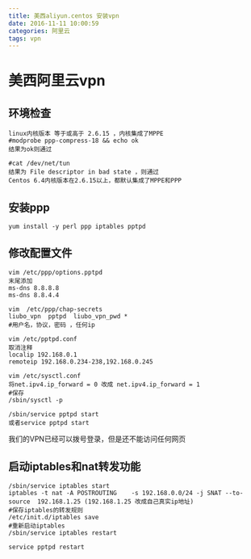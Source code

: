 ```yaml
---
title: 美西aliyun.centos 安装vpn
date: 2016-11-11 10:00:59
categories: 阿里云
tags: vpn
---
```


# 美西阿里云vpn

##  环境检查

```
linux内核版本 等于或高于 2.6.15 ，内核集成了MPPE
#modprobe ppp-compress-18 && echo ok
结果为ok则通过

#cat /dev/net/tun
结果为 File descriptor in bad state ，则通过
Centos 6.4内核版本在2.6.15以上，都默认集成了MPPE和PPP
```

## 安装ppp
```
yum install -y perl ppp iptables pptpd
```
<!--more-->

##  修改配置文件
```
vim /etc/ppp/options.pptpd
末尾添加
ms-dns 8.8.8.8
ms-dns 8.8.4.4
```

```
vim  /etc/ppp/chap-secrets
liubo_vpn  pptpd  liubo_vpn_pwd *
#用户名，协议，密码 ，任何ip
```

```
vim /etc/pptpd.conf
取消注释
localip 192.168.0.1
remoteip 192.168.0.234-238,192.168.0.245
```

```
vim /etc/sysctl.conf
将net.ipv4.ip_forward = 0 改成 net.ipv4.ip_forward = 1
#保存
/sbin/sysctl -p

```

```
/sbin/service pptpd start
或者service pptpd start
```
我们的VPN已经可以拨号登录，但是还不能访问任何网页

## 启动iptables和nat转发功能
```
/sbin/service iptables start
iptables -t nat -A POSTROUTING    -s 192.168.0.0/24 -j SNAT --to-source  192.168.1.25 (192.168.1.25 改成自己真实ip地址)
#保存iptables的转发规则
/etc/init.d/iptables save
#重新启动iptables
/sbin/service iptables restart 
```

```
service pptpd restart
```

